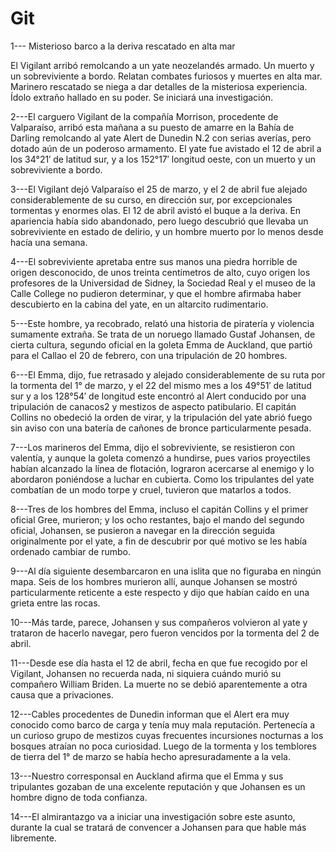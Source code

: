 # Git

1--- Misterioso barco a la deriva rescatado en alta mar

El Vigilant arribó remolcando a un yate neozelandés armado. Un muerto y un sobreviviente a bordo. Relatan combates furiosos y muertes en alta mar. Marinero rescatado se niega a dar detalles de la misteriosa experiencia. Ídolo extraño hallado en su poder. Se iniciará una investigación.

2---El carguero Vigilant de la compañía Morrison, procedente de Valparaíso, arribó esta mañana a su puesto de amarre en la Bahía de Darling remolcando al yate Alert de Dunedin N.2 con serias averías, pero dotado aún de un poderoso armamento. El yate fue avistado el 12 de abril a los 34°21′ de latitud sur, y a los 152°17′ longitud oeste, con un muerto y un sobreviviente a bordo.

3---El Vigilant dejó Valparaíso el 25 de marzo, y el 2 de abril fue alejado considerablemente de su curso, en dirección sur, por excepcionales tormentas y enormes olas. El 12 de abril avistó el buque a la deriva. En apariencia había sido abandonado, pero luego descubrió que llevaba un sobreviviente en estado de delirio, y un hombre muerto por lo menos desde hacía una semana.

4---El sobreviviente apretaba entre sus manos una piedra horrible de origen desconocido, de unos treinta centímetros de alto, cuyo origen los profesores de la Universidad de Sidney, la Sociedad Real y el museo de la Calle College no pudieron determinar, y que el hombre afirmaba haber descubierto en la cabina del yate, en un altarcito rudimentario.

5---Este hombre, ya recobrado, relató una historia de piratería y violencia sumamente extraña. Se trata de un noruego llamado Gustaf Johansen, de cierta cultura, segundo oficial en la goleta Emma de Auckland, que partió para el Callao el 20 de febrero, con una tripulación de 20 hombres.

6---El Emma, dijo, fue retrasado y alejado considerablemente de su ruta por la tormenta del 1° de marzo, y el 22 del mismo mes a los 49°51′ de latitud sur y a los 128°54′ de longitud este encontró al Alert conducido por una tripulación de canacos2 y mestizos de aspecto patibulario. El capitán Collins no obedeció la orden de virar, y la tripulación del yate abrió fuego sin aviso con una batería de cañones de bronce particularmente pesada.

7---Los marineros del Emma, dijo el sobreviviente, se resistieron con valentía, y aunque la goleta comenzó a hundirse, pues varios proyectiles habían alcanzado la línea de flotación, lograron acercarse al enemigo y lo abordaron poniéndose a luchar en cubierta. Como los tripulantes del yate combatían de un modo torpe y cruel, tuvieron que matarlos a todos.

8---Tres de los hombres del Emma, incluso el capitán Collins y el primer oficial Gree, murieron; y los ocho restantes, bajo el mando del segundo oficial, Johansen, se pusieron a navegar en la dirección seguida originalmente por el yate, a fin de descubrir por qué motivo se les había ordenado cambiar de rumbo.

9---Al día siguiente desembarcaron en una islita que no figuraba en ningún mapa. Seis de los hombres murieron allí, aunque Johansen se mostró particularmente reticente a este respecto y dijo que habían caído en una grieta entre las rocas.

10---Más tarde, parece, Johansen y sus compañeros volvieron al yate y trataron de hacerlo navegar, pero fueron vencidos por la tormenta del 2 de abril.

11---Desde ese día hasta el 12 de abril, fecha en que fue recogido por el Vigilant, Johansen no recuerda nada, ni siquiera cuándo murió su compañero William Briden. La muerte no se debió aparentemente a otra causa que a privaciones.

12---Cables procedentes de Dunedin informan que el Alert era muy conocido como barco de carga y tenía muy mala reputación. Pertenecía a un curioso grupo de mestizos cuyas frecuentes incursiones nocturnas a los bosques atraían no poca curiosidad. Luego de la tormenta y los temblores de tierra del 1° de marzo se había hecho apresuradamente a la vela.

13---Nuestro corresponsal en Auckland afirma que el Emma y sus tripulantes gozaban de una excelente reputación y que Johansen es un hombre digno de toda confianza.

14---El almirantazgo va a iniciar una investigación sobre este asunto, durante la cual se tratará de convencer a Johansen para que hable más libremente.
